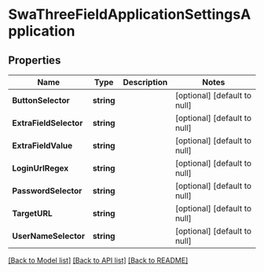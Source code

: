 # SwaThreeFieldApplicationSettingsApplication

## Properties
Name | Type | Description | Notes
------------ | ------------- | ------------- | -------------
**ButtonSelector** | **string** |  | [optional] [default to null]
**ExtraFieldSelector** | **string** |  | [optional] [default to null]
**ExtraFieldValue** | **string** |  | [optional] [default to null]
**LoginUrlRegex** | **string** |  | [optional] [default to null]
**PasswordSelector** | **string** |  | [optional] [default to null]
**TargetURL** | **string** |  | [optional] [default to null]
**UserNameSelector** | **string** |  | [optional] [default to null]

[[Back to Model list]](../README.md#documentation-for-models) [[Back to API list]](../README.md#documentation-for-api-endpoints) [[Back to README]](../README.md)

